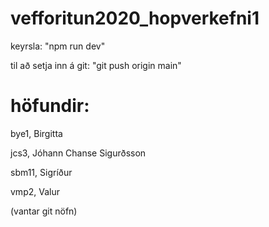 # vefforitun2020_hopverkefni1

keyrsla: "npm run dev"

til að setja inn á git: "git push origin main"

# höfundir: 

bye1, Birgitta

jcs3, Jóhann Chanse Sigurðsson

sbm11, Sigríður

vmp2, Valur

(vantar git nöfn)
